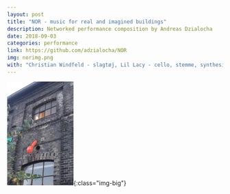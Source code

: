 ```yaml
---
layout: post
title: "NOR - music for real and imagined buildings"
description: Networked performance composition by Andreas Dzialocha
date: 2018-09-03
categories: performance
link: https://github.com/adzialocha/NOR
img: norimg.png
with: "Christian Windfeld - slagtøj, Lil Lacy - cello, stemme, synthesizer, Sam Andreae - saxofon, lo-fi elektronik, Andreas Dzialocha - elektrisk bas, Kaj Duncan David - radio, synthesizer"
---
```


![NOR](/assets/videos/nor.gif){:class="img-big"}